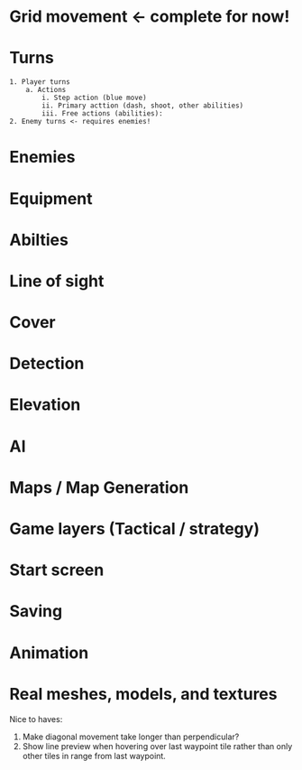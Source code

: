 
# Grid movement <- complete for now!

# Turns
    1. Player turns
        a. Actions
            i. Step action (blue move)
            ii. Primary acttion (dash, shoot, other abilities)
            iii. Free actions (abilities):
    2. Enemy turns <- requires enemies!

# Enemies

# Equipment

# Abilties

# Line of sight

# Cover

# Detection

# Elevation

# AI

# Maps / Map Generation

# Game layers (Tactical / strategy)

# Start screen

# Saving

# Animation

# Real meshes, models, and textures


Nice to haves:
1. Make diagonal movement take longer than perpendicular?
2. Show line preview when hovering over last waypoint tile rather than only other tiles in range from last waypoint.
